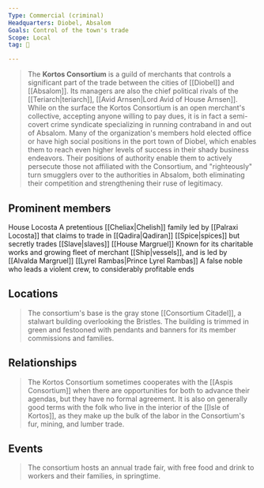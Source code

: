 ```yaml
---
Type: Commercial (criminal)
Headquarters: Diobel, Absalom
Goals: Control of the town's trade
Scope: Local
tag: 👥

---
```


> The **Kortos Consortium** is a guild of merchants that controls a significant part of the trade between the cities of [[Diobel]] and [[Absalom]]. Its managers are also the chief political rivals of the [[Teriarch|teriarch]], [[Avid Arnsen|Lord Avid of House Arnsen]]. While on the surface the Kortos Consortium is an open merchant's collective, accepting anyone willing to pay dues, it is in fact a semi-covert crime syndicate specializing in running contraband in and out of Absalom.
> Many of the organization's members hold elected office or have high social positions in the port town of Diobel, which enables them to reach even higher levels of success in their shady business endeavors. Their positions of authority enable them to actively persecute those not affiliated with the Consortium, and "righteously" turn smugglers over to the authorities in Absalom, both eliminating their competition and strengthening their ruse of legitimacy.



## Prominent members

House Locosta
A pretentious [[Cheliax|Chelish]] family led by [[Palraxi Locosta]] that claims to trade in [[Qadira|Qadiran]] [[Spice|spices]] but secretly trades [[Slave|slaves]]
[[House Margruel]]
Known for its charitable works and growing fleet of merchant [[Ship|vessels]], and is led by [[Alvalda Margruel]]
[[Lyrel Rambas|Prince Lyrel Rambas]]
A false noble who leads a violent crew, to considerably profitable ends

## Locations

> The consortium's base is the gray stone [[Consortium Citadel]], a stalwart building overlooking the Bristles. The building is trimmed in green and festooned with pendants and banners for its member commissions and families.


## Relationships

> The Kortos Consortium sometimes cooperates with the [[Aspis Consortium]] when there are opportunities for both to advance their agendas, but they have no formal agreement. It is also on generally good terms with the folk who live in the interior of the [[Isle of Kortos]], as they make up the bulk of the labor in the Consortium's fur, mining, and lumber trade.


## Events

> The consortium hosts an annual trade fair, with free food and drink to workers and their families, in springtime.








